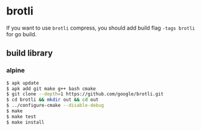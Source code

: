 # brotli

If you want to use `brotli` compress, you should add build flag `-tags brotli` for go build.


## build library

### alpine

```bash
$ apk update
$ apk add git make g++ bash cmake
$ git clone --depth=1 https://github.com/google/brotli.git
$ cd brotli && mkdir out && cd out
$ ../configure-cmake --disable-debug
$ make
$ make test
$ make install
```
